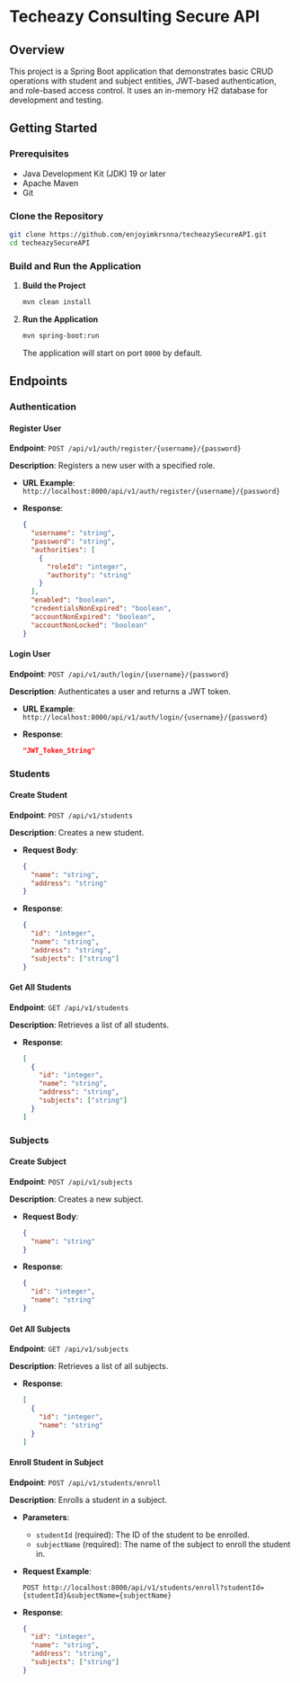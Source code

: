 # Techeazy Consulting Secure API

## Overview

This project is a Spring Boot application that demonstrates basic CRUD operations with student and subject entities, JWT-based authentication, and role-based access control. It uses an in-memory H2 database for development and testing.

## Getting Started

### Prerequisites

- Java Development Kit (JDK) 19 or later
- Apache Maven
- Git

### Clone the Repository

```bash
git clone https://github.com/enjoyimkrsnna/techeazySecureAPI.git
cd techeazySecureAPI
```

### Build and Run the Application

1. **Build the Project**

   ```bash
   mvn clean install
   ```

2. **Run the Application**

   ```bash
   mvn spring-boot:run
   ```

   The application will start on port `8000` by default.

## Endpoints

### Authentication

#### Register User

**Endpoint**: `POST /api/v1/auth/register/{username}/{password}`

**Description**: Registers a new user with a specified role.

- **URL Example**: `http://localhost:8000/api/v1/auth/register/{username}/{password}`

- **Response**:
  ```json
  {
    "username": "string",
    "password": "string",
    "authorities": [
      {
        "roleId": "integer",
        "authority": "string"
      }
    ],
    "enabled": "boolean",
    "credentialsNonExpired": "boolean",
    "accountNonExpired": "boolean",
    "accountNonLocked": "boolean"
  }
  ```

#### Login User

**Endpoint**: `POST /api/v1/auth/login/{username}/{password}`

**Description**: Authenticates a user and returns a JWT token.

- **URL Example**: `http://localhost:8000/api/v1/auth/login/{username}/{password}`

- **Response**:
  ```json
  "JWT_Token_String"
  ```

### Students

#### Create Student

**Endpoint**: `POST /api/v1/students`

**Description**: Creates a new student.

- **Request Body**:
  ```json
  {
    "name": "string",
    "address": "string"
  }
  ```

- **Response**:
  ```json
  {
    "id": "integer",
    "name": "string",
    "address": "string",
    "subjects": ["string"]
  }
  ```

#### Get All Students

**Endpoint**: `GET /api/v1/students`

**Description**: Retrieves a list of all students.

- **Response**:
  ```json
  [
    {
      "id": "integer",
      "name": "string",
      "address": "string",
      "subjects": ["string"]
    }
  ]
  ```

### Subjects

#### Create Subject

**Endpoint**: `POST /api/v1/subjects`

**Description**: Creates a new subject.

- **Request Body**:
  ```json
  {
    "name": "string"
  }
  ```

- **Response**:
  ```json
  {
    "id": "integer",
    "name": "string"
  }
  ```

#### Get All Subjects

**Endpoint**: `GET /api/v1/subjects`

**Description**: Retrieves a list of all subjects.

- **Response**:
  ```json
  [
    {
      "id": "integer",
      "name": "string"
    }
  ]
  ```

#### Enroll Student in Subject

**Endpoint**: `POST /api/v1/students/enroll`

**Description**: Enrolls a student in a subject.

- **Parameters**:
    - `studentId` (required): The ID of the student to be enrolled.
    - `subjectName` (required): The name of the subject to enroll the student in.

- **Request Example**:
  ```http
  POST http://localhost:8000/api/v1/students/enroll?studentId={studentId}&subjectName={subjectName}
  ```

- **Response**:
  ```json
  {
    "id": "integer",
    "name": "string",
    "address": "string",
    "subjects": ["string"]
  }
  ```
  

